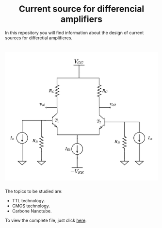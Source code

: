 <h1 align="center">Current source for differencial amplifiers</h1>

In this repository you will find information about the design of current sources for differetial amplifieres. 
<h1 align="center">
	<img src="IMAGENES/differential_amplifier.png" alt="general_image_for_this_repository">
</h1>

The topics to be studied are:
* TTL technology.
* CMOS technology.
* Carbone Nanotube.
	
To view the complete file, just click 
<a href="https://www.overleaf.com/download/project/62c6e744296e0d39db8af34f/build/181db33616f-344759f9eb08adf9/output/output.pdf?compileGroup=standard&clsiserverid=clsi-pre-emp-e2-f-lz1j&popupDownload=true" target="_blank">here</a>.
